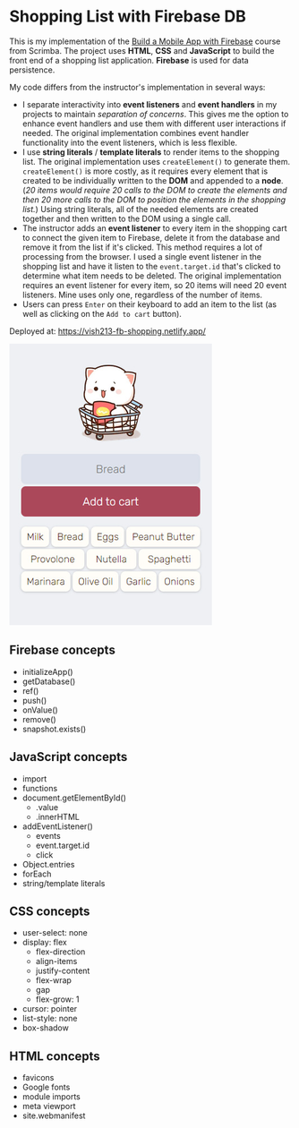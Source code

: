 # Shopping List with Firebase DB

This is my implementation of the [Build a Mobile App with Firebase](https://scrimba.com/learn/firebase) course from Scrimba. The project uses __HTML__, __CSS__ and __JavaScript__ to build the front end of a shopping list application. __Firebase__ is used for data persistence.

My code differs from the instructor's implementation in several ways:

- I separate interactivity into __event listeners__ and __event handlers__ in my projects to maintain *separation of concerns*. This gives me the option to enhance event handlers and use them with different user interactions if needed. The original implementation combines event handler functionality into the event listeners, which is less flexible.
- I use __string literals__ / __template literals__ to render items to the shopping list. The original implementation uses `createElement()` to generate them. `createElement()` is more costly, as it requires every element that is created to be individually written to the __DOM__ and appended to a __node__. (*20 items would require 20 calls to the DOM to create the elements and then 20 more calls to the DOM to position the elements in the shopping list.*) Using string literals, all of the needed elements are created together and then written to the DOM using a single call.
- The instructor adds an __event listener__ to every item in the shopping cart to connect the given item to Firebase, delete it from the database and remove it from the list if it's clicked. This method requires a lot of processing from the browser. I used a single event listener in the shopping list and have it listen to the `event.target.id` that's clicked to determine what item needs to be deleted. The original implementation requires an event listener for every item, so 20 items will need 20 event listeners. Mine uses only one, regardless of the number of items.
- Users can press `Enter` on their keyboard to add an item to the list (as well as clicking on the `Add to cart` button).

Deployed at: https://vish213-fb-shopping.netlify.app/

![](https://github.com/vishalicious213/shopping-firebase/blob/main/img/screenshot.jpg)

## Firebase concepts

- initializeApp()
- getDatabase()
- ref()
- push()
- onValue()
- remove()
- snapshot.exists()

## JavaScript concepts

- import
- functions
- document.getElementById()
    - .value
    - .innerHTML
- addEventListener()
    - events
    - event.target.id
    - click
- Object.entries
- forEach
- string/template literals

## CSS concepts

- user-select: none
- display: flex
    - flex-direction
    - align-items
    - justify-content
    - flex-wrap
    - gap
    - flex-grow: 1
- cursor: pointer
- list-style: none
- box-shadow

## HTML concepts

- favicons
- Google fonts
- module imports
- meta viewport
- site.webmanifest
